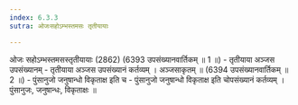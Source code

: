 ```yaml
---
index: 6.3.3
sutra: ओजःसहोऽम्भस्तमसः तृतीयायाः

---
```

ओजः सहोऽम्भस्तमसस्तृतीयायाः (2862) (6393 उपसंख्यानवार्तिकम् ॥ 1 ॥) - तृतीयाया अञ्जस उपसंख्यानम् - तृतीयाया अञ्जस उपसंख्यानं कर्तव्यम् । अञ्जसाकृतम् ॥ (6394 उपसंख्यानवार्तिकम् ॥ 2 ॥) - पुंसानुजो जनुषान्धो विकृताक्ष इति च - पुंसानुजो जनुषान्धो विकृताक्ष इति चोपसंख्यानं कर्तव्यम् । पुंसानुजः, जनुषान्धः, विकृताक्षः ॥